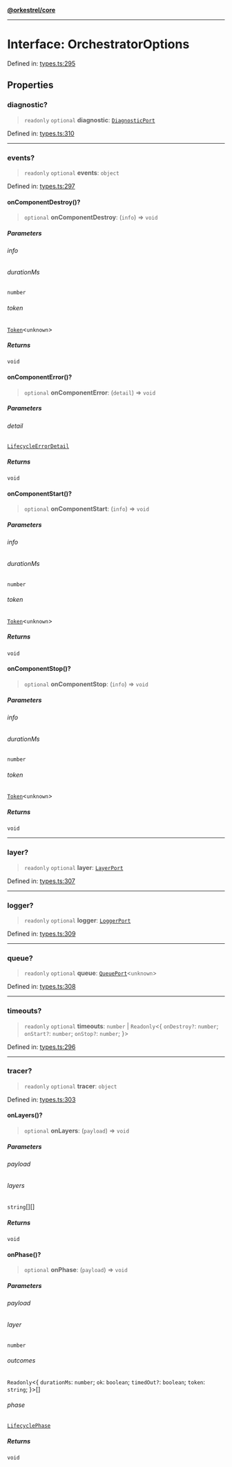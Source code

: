[**@orkestrel/core**](../index.md)

***

# Interface: OrchestratorOptions

Defined in: [types.ts:295](https://github.com/orkestrel/core/blob/076093e61b67cd3d4198b173439f047ddbc97abc/src/types.ts#L295)

## Properties

### diagnostic?

> `readonly` `optional` **diagnostic**: [`DiagnosticPort`](DiagnosticPort.md)

Defined in: [types.ts:310](https://github.com/orkestrel/core/blob/076093e61b67cd3d4198b173439f047ddbc97abc/src/types.ts#L310)

***

### events?

> `readonly` `optional` **events**: `object`

Defined in: [types.ts:297](https://github.com/orkestrel/core/blob/076093e61b67cd3d4198b173439f047ddbc97abc/src/types.ts#L297)

#### onComponentDestroy()?

> `optional` **onComponentDestroy**: (`info`) => `void`

##### Parameters

###### info

###### durationMs

`number`

###### token

[`Token`](../type-aliases/Token.md)\<`unknown`\>

##### Returns

`void`

#### onComponentError()?

> `optional` **onComponentError**: (`detail`) => `void`

##### Parameters

###### detail

[`LifecycleErrorDetail`](LifecycleErrorDetail.md)

##### Returns

`void`

#### onComponentStart()?

> `optional` **onComponentStart**: (`info`) => `void`

##### Parameters

###### info

###### durationMs

`number`

###### token

[`Token`](../type-aliases/Token.md)\<`unknown`\>

##### Returns

`void`

#### onComponentStop()?

> `optional` **onComponentStop**: (`info`) => `void`

##### Parameters

###### info

###### durationMs

`number`

###### token

[`Token`](../type-aliases/Token.md)\<`unknown`\>

##### Returns

`void`

***

### layer?

> `readonly` `optional` **layer**: [`LayerPort`](LayerPort.md)

Defined in: [types.ts:307](https://github.com/orkestrel/core/blob/076093e61b67cd3d4198b173439f047ddbc97abc/src/types.ts#L307)

***

### logger?

> `readonly` `optional` **logger**: [`LoggerPort`](LoggerPort.md)

Defined in: [types.ts:309](https://github.com/orkestrel/core/blob/076093e61b67cd3d4198b173439f047ddbc97abc/src/types.ts#L309)

***

### queue?

> `readonly` `optional` **queue**: [`QueuePort`](QueuePort.md)\<`unknown`\>

Defined in: [types.ts:308](https://github.com/orkestrel/core/blob/076093e61b67cd3d4198b173439f047ddbc97abc/src/types.ts#L308)

***

### timeouts?

> `readonly` `optional` **timeouts**: `number` \| `Readonly`\<\{ `onDestroy?`: `number`; `onStart?`: `number`; `onStop?`: `number`; \}\>

Defined in: [types.ts:296](https://github.com/orkestrel/core/blob/076093e61b67cd3d4198b173439f047ddbc97abc/src/types.ts#L296)

***

### tracer?

> `readonly` `optional` **tracer**: `object`

Defined in: [types.ts:303](https://github.com/orkestrel/core/blob/076093e61b67cd3d4198b173439f047ddbc97abc/src/types.ts#L303)

#### onLayers()?

> `optional` **onLayers**: (`payload`) => `void`

##### Parameters

###### payload

###### layers

`string`[][]

##### Returns

`void`

#### onPhase()?

> `optional` **onPhase**: (`payload`) => `void`

##### Parameters

###### payload

###### layer

`number`

###### outcomes

`Readonly`\<\{ `durationMs`: `number`; `ok`: `boolean`; `timedOut?`: `boolean`; `token`: `string`; \}\>[]

###### phase

[`LifecyclePhase`](../type-aliases/LifecyclePhase.md)

##### Returns

`void`
